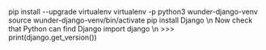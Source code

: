 pip install --upgrade virtualenv
 virtualenv -p python3 wunder-django-venv
source wunder-django-venv/bin/activate
pip install Django
\n Now check that Python can find Django
import django \n >>> print(django.get_version())

